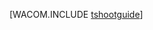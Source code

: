 <properties linkid="develop-dotnet-troubleshooting" urlDisplayName="Troubleshooting" pageTitle="Troubleshooting best practices - Azure" metaKeywords="Azure troubleshoot, intro troubleshoot Azure" description="An introduction to troubleshooting in Azure." metaCanonical="" services="web-sites,virtual-machines,cloud-services,sql-database,storage,service-bus" documentationCenter=".NET" title="" authors="" solutions="" manager="" editor="" />







[WACOM.INCLUDE [tshootguide](../includes/tshootguide.md)]

